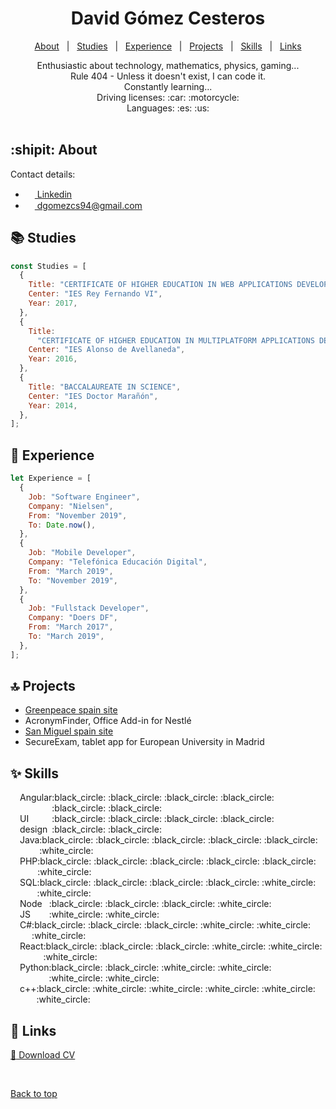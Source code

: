 <!--<div align="center" id="top"> 
  <img src="https://avatars.githubusercontent.com/u/18161888?v=4" alt="Curriculum" style="width: 100px; height:100px; border-radius: 200%;"/>
</div>-->

<h1 align="center">David Gómez Cesteros</h1>

<p align="center">
  <a href="#shipit-about">About</a> &#xa0; | &#xa0; 
  <a href="#books-studies">Studies</a> &#xa0; | &#xa0;
  <a href="#office-experience">Experience</a> &#xa0; | &#xa0;
  <a href="#top-projects">Projects</a> &#xa0; | &#xa0;
  <a href="#sparkles-skills">Skills</a> &#xa0; | &#xa0;
  <a href="#link-links">Links</a>
  <!-- <a href="#white_check_mark-requirements">Requirements</a> &#xa0; | &#xa0;
  <a href="#checkered_flag-starting">Starting</a> &#xa0; | &#xa0;
  <a href="#memo-license">License</a> &#xa0; | &#xa0;
  <a href="https://github.com/{{YOUR_GITHUB_USERNAME}}" target="_blank">Author</a> -->
</p>

<div align="center">
Enthusiastic about technology, mathematics, physics, gaming...<br>
Rule 404 - Unless it doesn't exist, I can code it. <br>
Constantly learning...<br>
Driving licenses: :car: :motorcycle:<br>
Languages: :es: :us:<br>
</div>

<br>

## :shipit: About

Contact details:

<ul>
  <li>
    <a href="https://www.linkedin.com/in/david-gómez-cesteros-10a090123/">
      <img src="https://brand.linkedin.com/content/dam/me/business/en-us/amp/brand-site/v2/bg/LI-Bug.svg.original.svg" width="15px" height="15px"/> Linkedin
      </a>
  </li>
  <li>
    <a href="mailto:dgomezcs94@gmail.com">
      <img src="https://ssl.gstatic.com/ui/v1/icons/mail/rfr/gmail.ico" width="15px" height="15px"/> dgomezcs94@gmail.com
    </a>
  </li>
</ul>

## :books: Studies

```javascript
const Studies = [
  {
    Title: "CERTIFICATE OF HIGHER EDUCATION IN WEB APPLICATIONS DEVELOPER",
    Center: "IES Rey Fernando VI",
    Year: 2017,
  },
  {
    Title:
      "CERTIFICATE OF HIGHER EDUCATION IN MULTIPLATFORM APPLICATIONS DEVELOPER",
    Center: "IES Alonso de Avellaneda",
    Year: 2016,
  },
  {
    Title: "BACCALAUREATE IN SCIENCE",
    Center: "IES Doctor Marañón",
    Year: 2014,
  },
];
```

## :office: Experience

```javascript
let Experience = [
  {
    Job: "Software Engineer",
    Company: "Nielsen",
    From: "November 2019",
    To: Date.now(),
  },
  {
    Job: "Mobile Developer",
    Company: "Telefónica Educación Digital",
    From: "March 2019",
    To: "November 2019",
  },
  {
    Job: "Fullstack Developer",
    Company: "Doers DF",
    From: "March 2017",
    To: "March 2019",
  },
];
```

## :top: Projects

<ul>
  <li>
    <a href="https://es.greenpeace.org/es/" target="_blank">Greenpeace spain site</a>
  </li>
  <li>
    AcronymFinder, Office Add-in for Nestlé
  </li>
  <li>
    <a href="https://www.sanmiguel.com/es/" target="_blank">San Miguel spain site</a>
  </li>
  <li>
    SecureExam, tablet app for European University in Madrid 
  </li>
</ul>

## :sparkles: Skills

<div style="display:flex">
    <img src="https://upload.wikimedia.org/wikipedia/commons/thumb/c/cf/Angular_full_color_logo.svg/2048px-Angular_full_color_logo.svg.png" style="width: 15px; height: 15px;">
    Angular
    <div>
        :black_circle: :black_circle: :black_circle: :black_circle: :black_circle: :black_circle:
    </div>
</div>
<div style="display:flex">
    <img src="https://www.pinclipart.com/picdir/middle/336-3368555_eclipse-swt-plugin.png" style="height: 15px;">
    UI design
    <div>
        :black_circle: :black_circle: :black_circle: :black_circle: :black_circle: :black_circle:
    </div>
</div>
<div style="display:flex">
    <img src="https://cdn-icons-png.flaticon.com/512/226/226777.png" style="width: 15px; height: 15px;">
    Java
    <div>
        :black_circle: :black_circle: :black_circle: :black_circle: :black_circle: :white_circle:
    </div>
</div>
<div style="display:flex">
    <img src="https://cdn-icons-png.flaticon.com/512/919/919830.png" style="width: 15px; height: 15px;">
    PHP
    <div>
        :black_circle: :black_circle: :black_circle: :black_circle: :black_circle: :white_circle:
    </div>
</div>
<div style="display:flex">
    <img src="https://www.clipartmax.com/png/middle/243-2432711_azure-sql-database-icon.png" style="width: 15px; height: 15px;">
    SQL
    <div>
        :black_circle: :black_circle: :black_circle: :black_circle: :white_circle: :white_circle:
    </div>
</div>
<div style="display:flex">
    <img src="https://cdn.iconscout.com/icon/free/png-256/node-js-1174925.png" style="width: 15px; height: 15px;">
    Node JS
    <div>
        :black_circle: :black_circle: :black_circle: :white_circle: :white_circle: :white_circle:
    </div>
</div>
<div style="display:flex">
    <img src="https://e7.pngegg.com/pngimages/328/221/png-clipart-c-programming-language-logo-microsoft-visual-studio-net-framework-javascript-icon-purple-logo.png" style="width: 15px; height: 15px;">
    C#
    <div>
        :black_circle: :black_circle: :black_circle: :white_circle: :white_circle: :white_circle:
    </div>
</div>
<div style="display:flex">
    <img src="https://upload.wikimedia.org/wikipedia/commons/thumb/a/a7/React-icon.svg/2300px-React-icon.svg.png" style="width: 15px; height: 15px;">
    React
    <div>
        :black_circle: :black_circle: :black_circle: :white_circle: :white_circle: :white_circle:
    </div>
</div>
<div style="display:flex">
    <img src="https://cdn3.iconfinder.com/data/icons/logos-and-brands-adobe/512/267_Python-512.png" style="width: 15px; height: 15px;">
    Python
    <div>
        :black_circle: :black_circle: :white_circle: :white_circle: :white_circle: :white_circle:
    </div>
</div>
<div style="display:flex">
    <img src="https://www.freeiconspng.com/thumbs/c-logo-icon/c--logo-icon-0.png" style="width: 15px; height: 15px;">
    c++
    <div>
        :black_circle: :white_circle: :white_circle: :white_circle: :white_circle: :white_circle:
    </div>
</div>

## :link: Links

<a href="https://github.com/davidgcs/davidgcs/curriculum-en.pdf">:page_facing_up: Download CV</a>

<br>

<a href="#top">Back to top</a>
